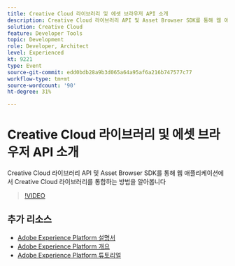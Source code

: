 ```yaml
---
title: Creative Cloud 라이브러리 및 에셋 브라우저 API 소개
description: Creative Cloud 라이브러리 API 및 Asset Browser SDK를 통해 웹 애플리케이션에서 Creative Cloud 라이브러리를 통합하는 방법을 알아봅니다
solution: Creative Cloud
feature: Developer Tools
topic: Development
role: Developer, Architect
level: Experienced
kt: 9221
type: Event
source-git-commit: edd0bdb28a9b3d065a64a95af6a216b747577c77
workflow-type: tm+mt
source-wordcount: '90'
ht-degree: 31%

---
```


# Creative Cloud 라이브러리 및 에셋 브라우저 API 소개

Creative Cloud 라이브러리 API 및 Asset Browser SDK를 통해 웹 애플리케이션에서 Creative Cloud 라이브러리를 통합하는 방법을 알아봅니다

>[!VIDEO](https://video.tv.adobe.com/v/337592/?quality=12&learn=on&hidetitle=true)

## 추가 리소스

- [Adobe Experience Platform 설명서](https://experienceleague.adobe.com/docs/experience-platform.html)
- [Adobe Experience Platform 개요](https://experienceleague.adobe.com/docs/experience-platform/landing/home.html?lang=ko)
- [Adobe Experience Platform 튜토리얼](https://experienceleague.adobe.com/docs/platform-learn/tutorials/overview.html?lang=en)
